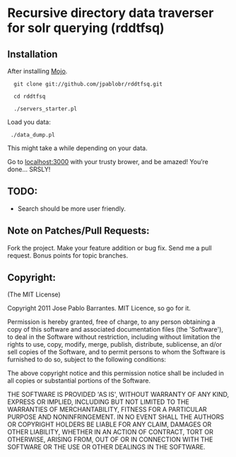 # Recursive directory data traverser for solr querying (rddtfsq)

## Installation

After installing [Mojo](https://github.com/kraih/mojo).

      git clone git://github.com/jpablobr/rddtfsq.git

      cd rddtfsq

      ./servers_starter.pl

Load you data:

     ./data_dump.pl

This might take a while depending on your data.

Go to [localhost:3000](http://localhost:3000) with your trusty brower, and be amazed! You’re done... SRSLY!

## TODO:

   * Search should be more user friendly.

## Note on Patches/Pull Requests:

Fork the project. Make your feature addition or bug fix. Send me a pull request. Bonus points for topic branches.

## Copyright:

(The MIT License)

Copyright 2011 Jose Pablo Barrantes. MIT Licence, so go for it.

Permission is hereby granted, free of charge, to any person obtaining a copy of this software and associated documentation files (the 'Software'), to deal in the Software without restriction, including without limitation the rights to use, copy, modify, merge, publish, distribute, sublicense, an d/or sell copies of the Software, and to permit persons to whom the Software is furnished to do so, subject to the following conditions:

The above copyright notice and this permission notice shall be included in all copies or substantial portions of the Software.

THE SOFTWARE IS PROVIDED 'AS IS', WITHOUT WARRANTY OF ANY KIND, EXPRESS OR IMPLIED, INCLUDING BUT NOT LIMITED TO THE WARRANTIES OF MERCHANTABILITY, FITNESS FOR A PARTICULAR PURPOSE AND NONINFRINGEMENT. IN NO EVENT SHALL THE AUTHORS OR COPYRIGHT HOLDERS BE LIABLE FOR ANY CLAIM, DAMAGES OR OTHER LIABILITY, WHETHER IN AN ACTION OF CONTRACT, TORT OR OTHERWISE, ARISING FROM, OUT OF OR IN CONNECTION WITH THE SOFTWARE OR THE USE OR OTHER DEALINGS IN THE SOFTWARE.
